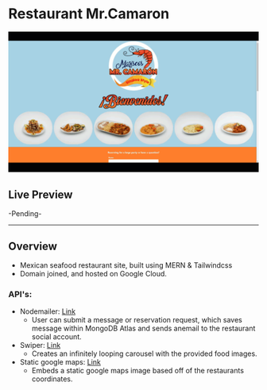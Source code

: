 # Restaurant Mr.Camaron

<!-- ![image](src/assets/images/project-pics/portfolio.png) -->

![](mr.camaron-gif.gif)

## Live Preview

-Pending-

---

## Overview

- Mexican seafood restaurant site, built using MERN & Tailwindcss
- Domain joined, and hosted on Google Cloud.

### API's:

- Nodemailer: [Link](https://nodemailer.com/about/)
  - User can submit a message or reservation request, which saves message within MongoDB Atlas and sends anemail to the restaurant social account.
- Swiper: [Link](https://swiperjs.com/)
  - Creates an infinitely looping carousel with the provided food images.
- Static google maps: [Link](https://developers.google.com/maps/documentation/maps-static/overview)
  - Embeds a static google maps image based off of the restaurants coordinates.
